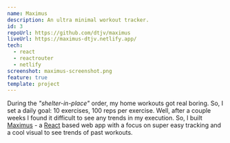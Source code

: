 ```yaml
---
name: Maximus
description: An ultra minimal workout tracker.
id: 3
repoUrl: https://github.com/dtjv/maximus
liveUrl: https://maximus-dtjv.netlify.app/
tech:
  - react
  - reactrouter
  - netlify
screenshot: maximus-screenshot.png
feature: true
template: project
---
```


<!-- intro -->

During the _"shelter-in-place"_ order, my home workouts got real boring. So, I
set a daily goal: 10 exercises, 100 reps per exercise. Well, after a couple
weeks I found it difficult to see any trends in my execution. So, I built
[Maximus](https://maximus-dtjv.netlify.app) - a [React](https://reactjs.org/)
based web app with a focus on super easy tracking and a cool visual to see
trends of past workouts.

<!-- intro -->
